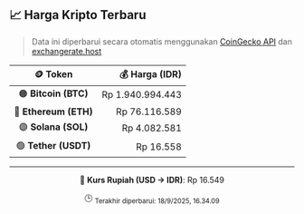 

<!-- HARGA_KRIPTO -->
## 📈 Harga Kripto Terbaru

> Data ini diperbarui secara otomatis menggunakan [CoinGecko API](https://www.coingecko.com/) dan [exchangerate.host](https://exchangerate.host/)

<div align="center">

| 🪙 Token | 💰 Harga (IDR) |
|:------:|---------------:|
| 🟠 **Bitcoin (BTC)**   | Rp 1.940.994.443 |
| 🔵 **Ethereum (ETH)**  | Rp 76.116.589 |
| 🟣 **Solana (SOL)**    | Rp 4.082.581 |
| 🟢 **Tether (USDT)**   | Rp 16.558 |

---

💱 **Kurs Rupiah (USD → IDR)**: Rp 16.549

🕒 <sub>Terakhir diperbarui: 18/9/2025, 16.34.09</sub>

</div>
<!-- /HARGA_KRIPTO -->